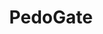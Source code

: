 ---
title: PedoGate
crosslinks:
- conspiracy
- youtubefactsbot
- autotldr
- The_Donald
- TopMindsOfReddit
- CoincidenceTheorist
- WikiLeaks
- EnoughTrumpSpam
- AgainstHateSubreddits
- autourbanbot
- RomeRules
- PizzagateUncensored
- jarjarism
- MandelaEffect
- youtubot
- HumansBeingBros
- China
- SubredditDrama
- pinealgate
- AMAAggregator
---